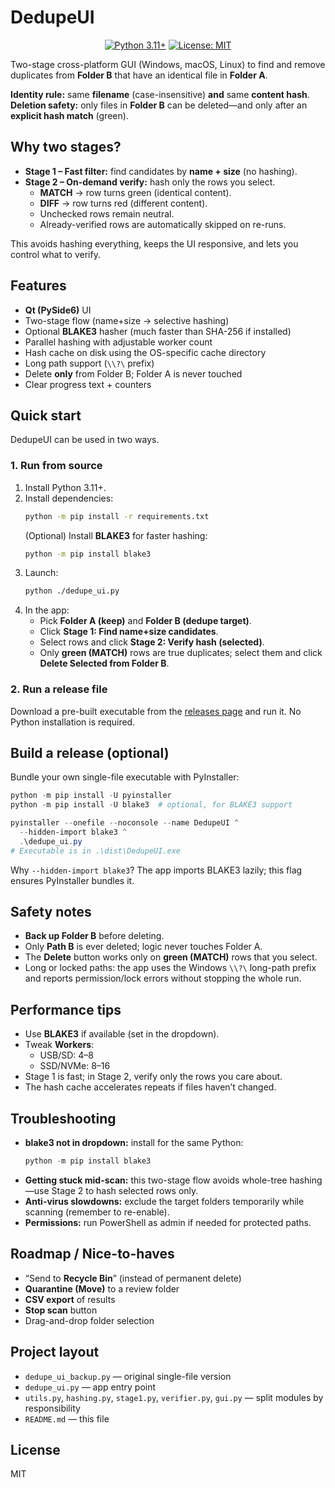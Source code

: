 # DedupeUI

<p align="center">
  <a href="https://www.python.org/downloads/"><img alt="Python 3.11+" src="https://img.shields.io/badge/Python-3.11%2B-blue" /></a>
  <a href="LICENSE"><img alt="License: MIT" src="https://img.shields.io/badge/License-MIT-green" /></a>
</p>

Two-stage cross-platform GUI (Windows, macOS, Linux) to find and remove duplicates from **Folder B** that have an identical file in **Folder A**.

**Identity rule:** same **filename** (case-insensitive) **and** same **content hash**.  
**Deletion safety:** only files in **Folder B** can be deleted—and only after an **explicit hash match** (green).

## Why two stages?

- **Stage 1 – Fast filter:** find candidates by **name + size** (no hashing).
- **Stage 2 – On-demand verify:** hash only the rows you select.
  - **MATCH** → row turns green (identical content).
  - **DIFF** → row turns red (different content).
  - Unchecked rows remain neutral.
  - Already-verified rows are automatically skipped on re-runs.

This avoids hashing everything, keeps the UI responsive, and lets you control what to verify.

## Features

- **Qt (PySide6)** UI
- Two-stage flow (name+size → selective hashing)
- Optional **BLAKE3** hasher (much faster than SHA-256 if installed)
- Parallel hashing with adjustable worker count
- Hash cache on disk using the OS-specific cache directory
- Long path support (`\\?\` prefix)
- Delete **only** from Folder B; Folder A is never touched
- Clear progress text + counters

## Quick start

DedupeUI can be used in two ways.

### 1. Run from source

1. Install Python 3.11+.
2. Install dependencies:
   ```bash
   python -m pip install -r requirements.txt
   ```
   (Optional) Install **BLAKE3** for faster hashing:
   ```bash
   python -m pip install blake3
   ```
3. Launch:
   ```bash
   python ./dedupe_ui.py
   ```
4. In the app:
   - Pick **Folder A (keep)** and **Folder B (dedupe target)**.
   - Click **Stage 1: Find name+size candidates**.
   - Select rows and click **Stage 2: Verify hash (selected)**.
   - Only **green (MATCH)** rows are true duplicates; select them and click **Delete Selected from Folder B**.

### 2. Run a release file

Download a pre-built executable from the [releases page](../../releases/latest) and run it. No Python installation is required.

## Build a release (optional)

Bundle your own single-file executable with PyInstaller:

```powershell
python -m pip install -U pyinstaller
python -m pip install -U blake3  # optional, for BLAKE3 support

pyinstaller --onefile --noconsole --name DedupeUI ^
  --hidden-import blake3 ^
  .\dedupe_ui.py
# Executable is in .\dist\DedupeUI.exe
```

Why `--hidden-import blake3`? The app imports BLAKE3 lazily; this flag ensures PyInstaller bundles it.

## Safety notes

- **Back up Folder B** before deleting.
- Only **Path B** is ever deleted; logic never touches Folder A.
- The **Delete** button works only on **green (MATCH)** rows that you select.
- Long or locked paths: the app uses the Windows `\\?\` long-path prefix and reports permission/lock errors without stopping the whole run.

## Performance tips

- Use **BLAKE3** if available (set in the dropdown).
- Tweak **Workers**:
  - USB/SD: 4–8
  - SSD/NVMe: 8–16
- Stage 1 is fast; in Stage 2, verify only the rows you care about.
- The hash cache accelerates repeats if files haven’t changed.

## Troubleshooting

- **blake3 not in dropdown:** install for the same Python:
  ```powershell
  python -m pip install blake3
  ```
- **Getting stuck mid-scan:** this two-stage flow avoids whole-tree hashing—use Stage 2 to hash selected rows only.
- **Anti-virus slowdowns:** exclude the target folders temporarily while scanning (remember to re-enable).
- **Permissions:** run PowerShell as admin if needed for protected paths.

## Roadmap / Nice-to-haves

- “Send to **Recycle Bin**” (instead of permanent delete)
- **Quarantine (Move)** to a review folder
- **CSV export** of results
- **Stop scan** button
- Drag-and-drop folder selection

## Project layout

- `dedupe_ui_backup.py` — original single-file version
- `dedupe_ui.py` — app entry point
- `utils.py`, `hashing.py`, `stage1.py`, `verifier.py`, `gui.py` — split modules by responsibility
- `README.md` — this file

## License

MIT

